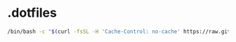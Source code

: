 # .dotfiles

```bash
/bin/bash -c "$(curl -fsSL -H 'Cache-Control: no-cache' https://raw.githubusercontent.com/afoures/.dotfiles/HEAD/setup.sh)"
```